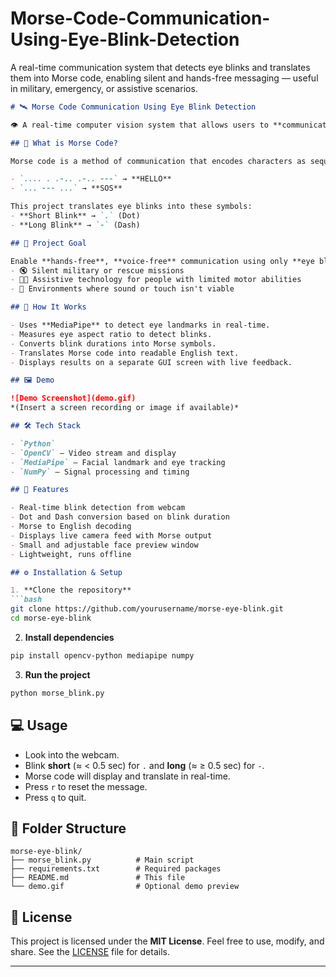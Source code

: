 # Morse-Code-Communication-Using-Eye-Blink-Detection
A real-time communication system that detects eye blinks and translates them into Morse code, enabling silent and hands-free messaging — useful in military, emergency, or assistive scenarios.
````markdown
# 🛰️ Morse Code Communication Using Eye Blink Detection

👁️ A real-time computer vision system that allows users to **communicate using Morse code through eye blinks**, using a webcam and facial landmark detection.

## 📡 What is Morse Code?

Morse code is a method of communication that encodes characters as sequences of **dots (.) and dashes (-)**. It was historically used in telegraph systems and is still used in military and emergency communication today.

- `.... . .-.. .-.. ---` → **HELLO**  
- `... --- ...` → **SOS**

This project translates eye blinks into these symbols:
- **Short Blink** → `.` (Dot)
- **Long Blink** → `-` (Dash)

## 🎯 Project Goal

Enable **hands-free**, **voice-free** communication using only **eye blinks**, with applications in:
- 🔇 Silent military or rescue missions  
- 🧑‍🦼 Assistive technology for people with limited motor abilities  
- 📴 Environments where sound or touch isn't viable

## 🧠 How It Works

- Uses **MediaPipe** to detect eye landmarks in real-time.
- Measures eye aspect ratio to detect blinks.
- Converts blink durations into Morse symbols.
- Translates Morse code into readable English text.
- Displays results on a separate GUI screen with live feedback.

## 🖼️ Demo

![Demo Screenshot](demo.gif)  
*(Insert a screen recording or image if available)*

## 🛠️ Tech Stack

- `Python`
- `OpenCV` – Video stream and display
- `MediaPipe` – Facial landmark and eye tracking
- `NumPy` – Signal processing and timing

## 🚀 Features

- Real-time blink detection from webcam  
- Dot and Dash conversion based on blink duration  
- Morse to English decoding  
- Displays live camera feed with Morse output  
- Small and adjustable face preview window  
- Lightweight, runs offline  

## ⚙️ Installation & Setup

1. **Clone the repository**
```bash
git clone https://github.com/yourusername/morse-eye-blink.git
cd morse-eye-blink
````

2. **Install dependencies**

```bash
pip install opencv-python mediapipe numpy
```

3. **Run the project**

```bash
python morse_blink.py
```

## 💻 Usage

* Look into the webcam.
* Blink **short** (≈ < 0.5 sec) for `.` and **long** (≈ ≥ 0.5 sec) for `-`.
* Morse code will display and translate in real-time.
* Press `r` to reset the message.
* Press `q` to quit.

## 📂 Folder Structure

```
morse-eye-blink/
├── morse_blink.py          # Main script
├── requirements.txt        # Required packages
├── README.md               # This file
└── demo.gif                # Optional demo preview
```

## 📄 License

This project is licensed under the **MIT License**.
Feel free to use, modify, and share. See the [LICENSE](LICENSE) file for details.

---
